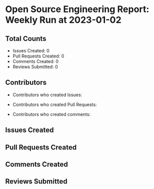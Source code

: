 # Open Source Engineering Report: Weekly Run at 2023-01-02

## Total Counts

* Issues Created: 0
* Pull Requests Created: 0
* Comments Created: 0
* Reviews Submitted: 0

## Contributors

* Contributors who created Issues: 

* Contributors who created Pull Requests: 

* Contributors who created comments: 

## Issues Created



## Pull Requests Created



## Comments Created



## Reviews Submitted

